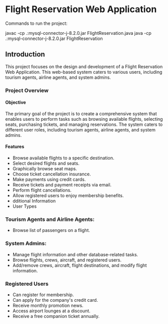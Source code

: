 
# Flight Reservation Web Application

Commands to run the project: 

javac -cp .:mysql-connector-j-8.2.0.jar FlightReservation.java
java -cp .:mysql-connector-j-8.2.0.jar FlightReservation

## Introduction
This project focuses on the design and development of a Flight Reservation Web Application. This web-based system caters to various users, including tourism agents, airline agents, and system admins.

### Project Overview
#### Objective
The primary goal of the project is to create a comprehensive system that enables users to perform tasks such as browsing available flights, selecting seats, purchasing tickets, and managing reservations. The system caters to different user roles, including tourism agents, airline agents, and system admins.

#### Features
- Browse available flights to a specific destination.
- Select desired flights and seats.
- Graphically browse seat maps.
- Choose ticket cancellation insurance.
- Make payments using credit cards.
- Receive tickets and payment receipts via email.
- Perform flight cancellations.
- Allow registered users to enjoy membership benefits.
- dditional Information
- User Types

### Tourism Agents and Airline Agents:
- Browse list of passengers on a flight.

### System Admins:
- Manage flight information and other database-related tasks.
- Browse flights, crews, aircraft, and registered users.
- Add/remove crews, aircraft, flight destinations, and modify flight information.
  
### Registered Users
- Can register for membership.
- Can apply for the company's credit card.
- Receive monthly promotion news.
- Access airport lounges at a discount.
- Receive a free companion ticket annually.
